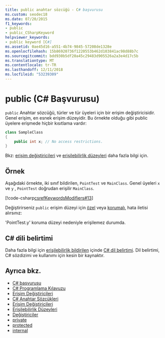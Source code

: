 ```yaml
---
title: public anahtar sözcüğü - C# başvurusu
ms.custom: seodec18
ms.date: 07/20/2015
f1_keywords:
- public
- public_CSharpKeyword
helpviewer_keywords:
- public keyword [C#]
ms.assetid: 0ae45d16-a551-4b74-9845-57208de1328e
ms.openlocfilehash: 15b86920736f1220553b462d103841ac98d88b7c
ms.sourcegitcommit: bdd930b5df20a45c29483d905526a2a3e4d17c5b
ms.translationtype: MT
ms.contentlocale: tr-TR
ms.lasthandoff: 12/11/2018
ms.locfileid: "53239309"
---
```

# <a name="public-c-reference"></a>public (C# Başvurusu)

`public` Anahtar sözcüğü, türler ve tür üyeleri için bir erişim değiştiricisidir. Genel erişim, en esnek erişim düzeyidir. Bu örnekte olduğu gibi public üyelere erişmede hiçbir kısıtlama vardır:

```csharp
class SampleClass
{
    public int x; // No access restrictions.
}
```

Bkz: [erişim değiştiricileri](../../programming-guide/classes-and-structs/access-modifiers.md) ve [erişilebilirlik düzeyleri](accessibility-levels.md) daha fazla bilgi için.

## <a name="example"></a>Örnek

Aşağıdaki örnekte, iki sınıf bildirilen, `PointTest` ve `MainClass`. Genel üyeleri `x` ve `y` , `PointTest` doğrudan erişilir `MainClass`.

[!code-csharp[csrefKeywordsModifiers#13](~/samples/snippets/csharp/VS_Snippets_VBCSharp/csrefKeywordsModifiers/CS/csrefKeywordsModifiers.cs#13)]

Değiştirirseniz `public` erişim düzeyi için [özel](private.md) veya [korumalı](protected.md), hata iletisi alırsınız:

'PointTest.y' koruma düzeyi nedeniyle erişilemez durumda.

## <a name="c-language-specification"></a>C# dili belirtimi  

Daha fazla bilgi için [erişilebilirlik bildirilen](~/_csharplang/spec/basic-concepts.md#declared-accessibility) içinde [ C# dil belirtimi](../language-specification/index.md). Dil belirtimi, C# sözdizimi ve kullanımı için kesin bir kaynaktır.

## <a name="see-also"></a>Ayrıca bkz.

- [C# başvurusu](../index.md)
- [C# Programlama Kılavuzu](../../programming-guide/index.md)
- [Erişim Değiştiricileri](../../programming-guide/classes-and-structs/access-modifiers.md)
- [C# Anahtar Sözcükleri](index.md)
- [Erişim Değiştiricileri](access-modifiers.md)
- [Erişilebilirlik Düzeyleri](accessibility-levels.md)
- [Değiştiriciler](modifiers.md)
- [private](private.md)
- [protected](protected.md)
- [internal](internal.md)